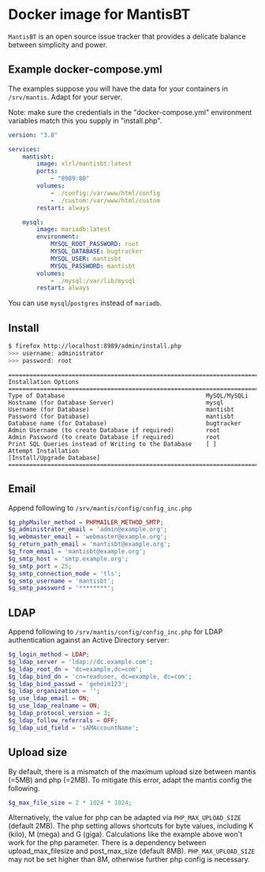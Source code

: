 # Docker image for MantisBT

`MantisBT` is an open source issue tracker that provides
a delicate balance between simplicity and power.

## Example docker-compose.yml

The examples suppose you will have the data for your containers in `/srv/mantis`. Adapt for your server.

Note: make sure the credentials in the "docker-compose.yml" environment variables match this you supply in "install.php".

```yaml
version: "3.8"

services:
    mantisbt:
        image: xlrl/mantisbt:latest
        ports:
            - "8989:80"
        volumes:
            - ./config:/var/www/html/config
            - ./custom:/var/www/html/custom
        restart: always

    mysql:
        image: mariadb:latest
        environment:
            MYSQL_ROOT_PASSWORD: root
            MYSQL_DATABASE: bugtracker
            MYSQL_USER: mantisbt
            MYSQL_PASSWORD: mantisbt
        volumes:
            - ./mysql:/var/lib/mysql
        restart: always
```

You can use `mysql`/`postgres` instead of `mariadb`.

## Install

```bash
$ firefox http://localhost:8989/admin/install.php
>>> username: administrator
>>> password: root
```

```text
==================================================================================
Installation Options
==================================================================================
Type of Database                                        MySQL/MySQLi
Hostname (for Database Server)                          mysql
Username (for Database)                                 mantisbt
Password (for Database)                                 mantisbt
Database name (for Database)                            bugtracker
Admin Username (to create Database if required)         root
Admin Password (to create Database if required)         root
Print SQL Queries instead of Writing to the Database    [ ]
Attempt Installation                                    [Install/Upgrade Database]
==================================================================================
```

## Email

Append following to `/srv/mantis/config/config_inc.php`

```php
$g_phpMailer_method = PHPMAILER_METHOD_SMTP;
$g_administrator_email = 'admin@example.org';
$g_webmaster_email = 'webmaster@example.org';
$g_return_path_email = 'mantisbt@example.org';
$g_from_email = 'mantisbt@example.org';
$g_smtp_host = 'smtp.example.org';
$g_smtp_port = 25;
$g_smtp_connection_mode = 'tls';
$g_smtp_username = 'mantisbt';
$g_smtp_password = '********';
```

## LDAP

Append following to `/srv/mantis/config/config_inc.php` for LDAP
authentication against an Active Directory server:

```php
$g_login_method = LDAP;
$g_ldap_server = 'ldap://dc.example.com';
$g_ldap_root_dn = 'dc=example,dc=com';
$g_ldap_bind_dn = 'cn=readuser, dc=example, dc=com';
$g_ldap_bind_passwd = 'geheim123';
$g_ldap_organization = '';
$g_use_ldap_email = ON;
$g_use_ldap_realname = ON;
$g_ldap_protocol_version = 3;
$g_ldap_follow_referrals = OFF;
$g_ldap_uid_field = 'sAMAccountName';
```

## Upload size

By default, there is a mismatch of the maximum upload size between
mantis (=5MB) and php (=2MB). To mitigate this error, adapt the
mantis config the following.

```php
$g_max_file_size = 2 * 1024 * 1024;
```

Alternatively, the value for php can be adapted via `PHP_MAX_UPLOAD_SIZE` (default 2MB).
The php setting allows shortcuts for byte values, including K (kilo), M (mega) and G (giga).
Calculations like the example above won't work for the php parameter.
There is a dependency between upload_max_filesize and post_max_size (default 8MB).
`PHP_MAX_UPLOAD_SIZE` may not be set higher than 8M, otherwise further php config is necessary.
